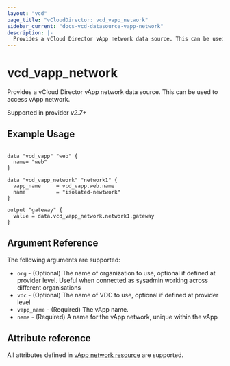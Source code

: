 ```yaml
---
layout: "vcd"
page_title: "vCloudDirector: vcd_vapp_network"
sidebar_current: "docs-vcd-datasource-vapp-network"
description: |-
  Provides a vCloud Director vApp network data source. This can be used to access vApp network.
---
```


# vcd\_vapp\_network

Provides a vCloud Director vApp network data source. This can be used to access vApp network.

Supported in provider *v2.7+*

## Example Usage

```hcl

data "vcd_vapp" "web" {
  name= "web"
}

data "vcd_vapp_network" "network1" {
  vapp_name     = vcd_vapp.web.name
  name          = "isolated-newtwork"
}

output "gateway" {
  value = data.vcd_vapp_network.network1.gateway
}
```

## Argument Reference

The following arguments are supported:

* `org` - (Optional) The name of organization to use, optional if defined at provider level. Useful when connected as sysadmin working across different organisations
* `vdc` - (Optional) The name of VDC to use, optional if defined at provider level
* `vapp_name` - (Required) The vApp name.
* `name` - (Required) A name for the vApp network, unique within the vApp 

## Attribute reference

All attributes defined in [vApp network resource](/docs/providers/vcd/r/vapp_network.html#attribute-reference) are supported.

